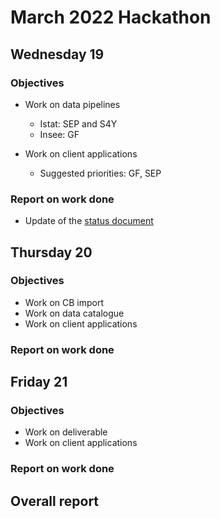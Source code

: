 # March 2022 Hackathon

## Wednesday 19

### Objectives

* Work on data pipelines
  * Istat: SEP and S4Y
  * Insee: GF

* Work on client applications
  * Suggested priorities: GF, SEP

### Report on work done

* Update of the [status document](../pilots/status.md)


## Thursday 20

### Objectives

* Work on CB import
* Work on data catalogue
* Work on client applications


### Report on work done


## Friday 21

### Objectives

* Work on deliverable
* Work on client applications


### Report on work done


## Overall report